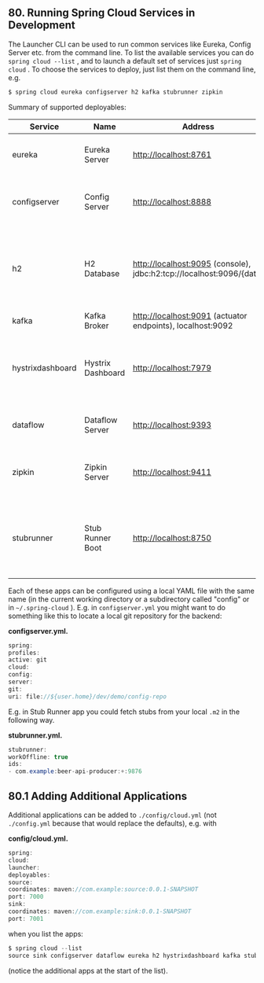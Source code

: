## 80. Running Spring Cloud Services in Development

The Launcher CLI can be used to run common services like Eureka, Config Server etc. from the command line. To list the available services you can do  `spring cloud --list` , and to launch a default set of services just  `spring cloud` . To choose the services to deploy, just list them on the command line, e.g.

```java
$ spring cloud eureka configserver h2 kafka stubrunner zipkin
```

Summary of supported deployables:

|Service|Name|Address|Description|
|----|----|----|----|
|eureka |Eureka Server |[http://localhost:8761](http://localhost:8761) |Eureka server for service registration and discovery. All the other services show up in its catalog by default. |
|configserver |Config Server |[http://localhost:8888](http://localhost:8888) |Spring Cloud Config Server running in the "native" profile and serving configuration from the local directory ./launcher |
|h2 |H2 Database |[http://localhost:9095](http://localhost:9095) (console), jdbc:h2:tcp://localhost:9096/{data} |Relation database service. Use a file path for  `{data}`  (e.g.  `./target/test` ) when you connect. Remember that you can add  `;MODE=MYSQL`  or  `;MODE=POSTGRESQL`  to connect with compatibility to other server types. |
|kafka |Kafka Broker |[http://localhost:9091](http://localhost:9091) (actuator endpoints), localhost:9092 | |
|hystrixdashboard |Hystrix Dashboard |[http://localhost:7979](http://localhost:7979) |Any Spring Cloud app that declares Hystrix circuit breakers publishes metrics on  `/hystrix.stream` . Type that address into the dashboard to visualize all the metrics, |
|dataflow |Dataflow Server |[http://localhost:9393](http://localhost:9393) |Spring Cloud Dataflow server with UI at /admin-ui. Connect the Dataflow shell to target at root path. |
|zipkin |Zipkin Server |[http://localhost:9411](http://localhost:9411) |Zipkin Server with UI for visualizing traces. Stores span data in memory and accepts them via HTTP POST of JSON data. |
|stubrunner |Stub Runner Boot |[http://localhost:8750](http://localhost:8750) |Downloads WireMock stubs, starts WireMock and feeds the started servers with stored stubs. Pass  `stubrunner.ids`  to pass stub coordinates and then go to  `http://localhost:8750/stubs` . |

Each of these apps can be configured using a local YAML file with the same name (in the current working directory or a subdirectory called "config" or in  `~/.spring-cloud` ). E.g. in  `configserver.yml`  you might want to do something like this to locate a local git repository for the backend:

**configserver.yml.**  

```java
spring:
profiles:
active: git
cloud:
config:
server:
git:
uri: file://${user.home}/dev/demo/config-repo
```

E.g. in Stub Runner app you could fetch stubs from your local  `.m2`  in the following way.

**stubrunner.yml.**  

```java
stubrunner:
workOffline: true
ids:
- com.example:beer-api-producer:+:9876
```

## 80.1 Adding Additional Applications

Additional applications can be added to  `./config/cloud.yml`  (not  `./config.yml`  because that would replace the defaults), e.g. with

**config/cloud.yml.**  

```java
spring:
cloud:
launcher:
deployables:
source:
coordinates: maven://com.example:source:0.0.1-SNAPSHOT
port: 7000
sink:
coordinates: maven://com.example:sink:0.0.1-SNAPSHOT
port: 7001
```

when you list the apps:

```java
$ spring cloud --list
source sink configserver dataflow eureka h2 hystrixdashboard kafka stubrunner zipkin
```

(notice the additional apps at the start of the list).

